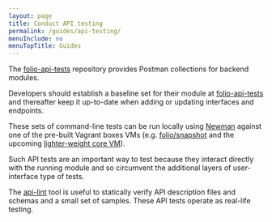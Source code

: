 ```yaml
---
layout: page
title: Conduct API testing
permalink: /guides/api-testing/
menuInclude: no
menuTopTitle: Guides
---
```


The [folio-api-tests](https://github.com/folio-org/folio-api-tests) repository provides Postman collections for backend modules.

Developers should establish a baseline set for their module at [folio-api-tests](https://github.com/folio-org/folio-api-tests)
and thereafter keep it up-to-date when adding or updating interfaces and endpoints.

These sets of command-line tests can be run locally using [Newman](https://github.com/postmanlabs/newman)
against one of the pre-built Vagrant boxes VMs (e.g. [folio/snapshot](https://github.com/folio-org/folio-ansible/blob/master/doc/index.md#prebuilt-vagrant-boxes)
and the upcoming [lighter-weight core VM](https://issues.folio.org/browse/FOLIO-1632)).

Such API tests are an important way to test because they interact directly with the running module and so circumvent the additional layers of user-interface type of tests.

The [api-lint](/guides/api-lint/) tool is useful to statically verify API description files and schemas and a small set of samples. These API tests operate as real-life testing.

